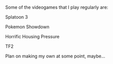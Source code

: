 Some of the videogames that I play regularly are:

Splatoon 3

Pokemon Showdown

Horrific Housing
Pressure

TF2

Plan on making my own at some point, maybe...